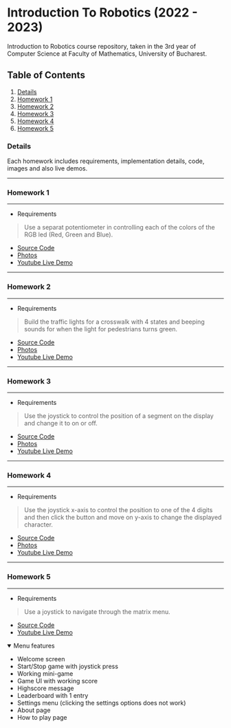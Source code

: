 # Introduction To Robotics (2022 - 2023)
 Introduction to Robotics course repository, taken in the 3rd year of Computer Science at Faculty of Mathematics, University of Bucharest.
 
 
 ## Table of Contents
 1. [Details](#details)
 2. [Homework 1](#homework-1)
 3. [Homework 2](#homework-2)
 4. [Homework 3](#homework-3)
 5. [Homework 4](#homework-4)
 6. [Homework 5](#homework-5)
 
 
 
 ### Details
 Each homework includes requirements, implementation details, code, images and also live demos.

 ---
 ### Homework 1
 ---
  - Requirements
  > Use a separat potentiometer in controlling each of the colors of the RGB led (Red, Green and Blue).
  - [Source Code](https://github.com/tavi22/IntroductionToRobotics/blob/main/homework1/fade_rgb_potentiometers/fade_rgb_potentiometers.ino)
  - [Photos](https://drive.google.com/drive/folders/1iQT_576j3IRJHqva5ghLSCc7W3Y1IN8-?usp=share_link)
  - [Youtube Live Demo](https://youtu.be/GYqhLmCbGYI)
  </details>
  
  ---
  ### Homework 2
  ---
  - Requirements
  > Build the traffic lights for a crosswalk with 4 states and beeping sounds for when the light for pedestrians turns green.
  - [Source Code](https://github.com/tavi22/IntroductionToRobotics/blob/main/homework2/crosswalk/crosswalk.ino)
  - [Photos](https://drive.google.com/drive/folders/1Ikd52r0mwpi5dKvNGbzoZ35Yi9OSx2MF?usp=share_link)
  - [Youtube Live Demo](https://www.youtube.com/watch?v=YxHEJRHBpD8)
  
  ---
  ### Homework 3
  ---
  - Requirements
  > Use the joystick to control the position of a segment on the display and change it to on or off.
  - [Source Code](https://github.com/tavi22/IntroductionToRobotics/blob/main/homework3/joystick_7segDisplay/joystick_7segDisplay.ino)
  - [Photos](https://drive.google.com/drive/folders/1LOyGVvie9bBPzLCE06J2xDeVVR9WAAU8?usp=share_link)
  - [Youtube Live Demo](https://www.youtube.com/watch?v=IER7IzV80ew)
  
  ---
  ### Homework 4
  ---
  - Requirements
  > Use the joystick x-axis to control the position to one of the 4 digits and then click the button and move on y-axis to change the displayed character. 
  - [Source Code](https://github.com/tavi22/IntroductionToRobotics/blob/main/homework4/joystick_4digit7segment/joystick_4digit7segment.ino)
  - [Photos](https://drive.google.com/drive/folders/1cJsCnU3AD7_xefO-q2OeXbFUu9-3cQBX?usp=share_link)
  - [Youtube Live Demo](https://www.youtube.com/watch?v=a1QfvwHXO98)
  
  ---
  ### Homework 5
  ---
  - Requirements
  > Use a joystick to navigate through the matrix menu. 
  - [Source Code](https://github.com/tavi22/IntroductionToRobotics/blob/main/homework5/matrix_menu/matrix_menu.ino)
  - [Youtube Live Demo](https://www.youtube.com/watch?v=eaYhR-ADMG0)
  <details open>
  <summary> Menu features </summary>
  
  * Welcome screen
  * Start/Stop game with joystick press
  * Working mini-game
  * Game UI with working score
  * Highscore message
  * Leaderboard with 1 entry
  * Settings menu (clicking the settings options does not work)
  * About page
  * How to play page

  </details>
